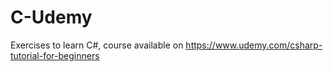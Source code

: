 # C-Udemy
Exercises to learn C#, course available on https://www.udemy.com/csharp-tutorial-for-beginners

